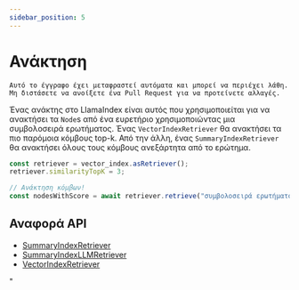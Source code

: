 ```yaml
---
sidebar_position: 5
---
```


# Ανάκτηση

`Αυτό το έγγραφο έχει μεταφραστεί αυτόματα και μπορεί να περιέχει λάθη. Μη διστάσετε να ανοίξετε ένα Pull Request για να προτείνετε αλλαγές.`

Ένας ανάκτης στο LlamaIndex είναι αυτός που χρησιμοποιείται για να ανακτήσει τα `Node`s από ένα ευρετήριο χρησιμοποιώντας μια συμβολοσειρά ερωτήματος. Ένας `VectorIndexRetriever` θα ανακτήσει τα πιο παρόμοια κόμβους top-k. Από την άλλη, ένας `SummaryIndexRetriever` θα ανακτήσει όλους τους κόμβους ανεξάρτητα από το ερώτημα.

```typescript
const retriever = vector_index.asRetriever();
retriever.similarityTopK = 3;

// Ανάκτηση κόμβων!
const nodesWithScore = await retriever.retrieve("συμβολοσειρά ερωτήματος");
```

## Αναφορά API

- [SummaryIndexRetriever](../../api/classes/SummaryIndexRetriever.md)
- [SummaryIndexLLMRetriever](../../api/classes/SummaryIndexLLMRetriever.md)
- [VectorIndexRetriever](../../api/classes/VectorIndexRetriever.md)

"
